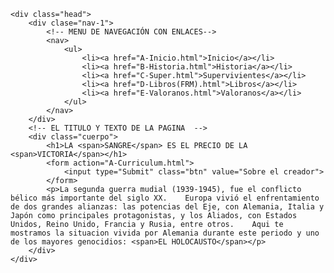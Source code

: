 <!DOCTYPE html>
<html lang="en">
<head>
    <meta charset="UTF-8">
    <meta http-equiv="X-UA-Compatible" content="IE=edge">
    <meta name="viewport" content="width=device-width, initial-scale=1.0">
    <title>PROYECTO 2GM</title>
    <link rel="stylesheet" href="A-Inicio.css">
</head>
<body>
    
    <div class="head">
        <div clase="nav-1">
            <!-- MENU DE NAVEGACIÓN CON ENLACES-->
            <nav>
                <ul>
                    <li><a href="A-Inicio.html">Inicio</a></li>
                    <li><a href="B-Historia.html">Historia</a></li>
                    <li><a href="C-Super.html">Supervivientes</a></li>
                    <li><a href="D-Libros(FRM).html">Libros</a></li>
                    <li><a href="E-Valoranos.html">Valoranos</a></li>
                </ul>
            </nav>
        </div> 
        <!-- EL TITULO Y TEXTO DE LA PAGINA  -->
        <div class="cuerpo">
            <h1>LA <span>SANGRE</span> ES EL PRECIO DE LA <span>VICTORIA</span></h1>
            <form action="A-Curriculum.html">
                <input type="Submit" class="btn" value="Sobre el creador">
            </form>
            <p>La segunda guerra mudial (1939-1945), fue el conflicto bélico más importante del siglo XX.    Europa vivió el enfrentamiento de dos grandes alianzas: las potencias del Eje, con Alemania, Italia y Japón como principales protagonistas, y los Aliados, con Estados Unidos, Reino Unido, Francia y Rusia, entre otros.    Aqui te mostramos la situacion vivida por Alemania durante este periodo y uno de los mayores genocidios: <span>EL HOLOCAUSTO</span></p>
        </div>
    </div>
</body>
</html>

